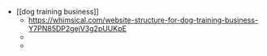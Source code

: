 - [[dog training business]]
	- https://whimsical.com/website-structure-for-dog-training-business-Y7PN85DP2gejV3g2pUUKpE
	-
	-